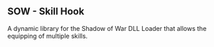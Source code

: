 ## SOW - Skill Hook

A dynamic library for the Shadow of War DLL Loader that allows the equipping of multiple skills.
